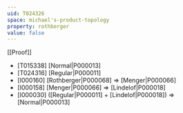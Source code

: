 ```yaml
---
uid: T024326
space: michael's-product-topology
property: rothberger
value: false
---
```

[[Proof]]

* [T015338] [Normal|P000013]
* [T024316] [Regular|P000011]
* [I000160] [Rothberger|P000068] => [Menger|P000066]
* [I000158] [Menger|P000066] => [Lindelof|P000018]
* [I000030] ([Regular|P000011] + [Lindelof|P000018]) => [Normal|P000013]

